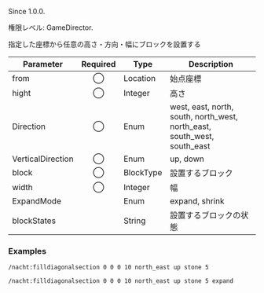 Since 1.0.0.

権限レベル: GameDirector.

指定した座標から任意の高さ・方向・幅にブロックを設置する

| Parameter         | Required | Type      | Description                                                              |
| ----------------- | :------: | --------- | ------------------------------------------------------------------------ |
| from              |    ◯     | Location  | 始点座標                                                                 |
| hight             |    ◯     | Integer   | 高さ                                                                     |
| Direction         |    ◯     | Enum      | west, east, north, south, north_west, north_east, south_west, south_east |
| VerticalDirection |    ◯     | Enum      | up, down                                                                 |
| block             |    ◯     | BlockType | 設置するブロック                                                         |
| width             |    ◯     | Integer   | 幅                                                                       |
| ExpandMode        |          | Enum      | expand, shrink                                                           |
| blockStates       |          | String    | 設置するブロックの状態                                                   |

### Examples

```
/nacht:filldiagonalsection 0 0 0 10 north_east up stone 5
```

```
/nacht:filldiagonalsection 0 0 0 10 north_east up stone 5 expand
```
